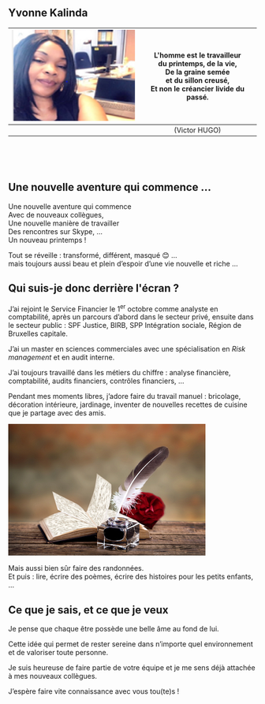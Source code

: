<link rel="stylesheet" href="S2.css">
<link rel="stylesheet" href="foghorn2.css">
<style>
img[src*="#look"] {
   width:500px;
   height:333px;
   border-radius: 20%;
   border: #5f9ea0 3px solid;
}
</style>

## Yvonne Kalinda 

| ![](Yvonne_Kalinda.png) | L'homme est le travailleur<br>du printemps, de la vie,<br>De la graine semée<br>et du sillon creusé,<br>Et non le créancier livide du passé. |
| ---: | :---: |
| &nbsp; | (Victor HUGO) |

&nbsp;

&nbsp;

## Une nouvelle aventure qui commence ...

Une nouvelle aventure qui commence  
Avec de nouveaux collègues,  
Une nouvelle manière de travailler  
Des rencontres sur Skype, ...  
Un nouveau printemps !

Tout se réveille : transformé, différent, masqué 😊 ...   
mais toujours aussi beau et plein d’espoir d’une vie nouvelle et riche ...

## Qui suis-je donc derrière l'écran ?

J’ai rejoint le Service Financier le 1<sup>er</sup> octobre comme analyste en comptabilité, après un parcours d’abord dans le secteur privé, ensuite dans le secteur public : SPF Justice, BIRB, SPP Intégration sociale, Région de Bruxelles capitale.

J’ai un master en sciences commerciales avec une spécialisation en *Risk management* et en audit interne. 

J’ai toujours travaillé dans les métiers du chiffre : analyse financière, comptabilité, audits financiers, contrôles financiers, ...

Pendant mes moments libres, j’adore faire du travail manuel : bricolage, décoration intérieure, jardinage, inventer de nouvelles recettes de cuisine que je partage avec des amis.  

![](poemes.png#look)

Mais aussi bien sûr faire des randonnées.  
Et puis : lire, écrire des poèmes, écrire des histoires pour les petits enfants, ...

## Ce que je sais, et ce que je veux

Je pense que chaque être possède une belle âme au fond de lui.  

Cette idée qui permet de rester sereine dans n’importe quel environnement et de valoriser toute personne.

Je suis heureuse de faire partie de votre équipe et je me sens déjà attachée à mes nouveaux collègues.  

J’espère faire vite connaissance avec vous tou(te)s !


